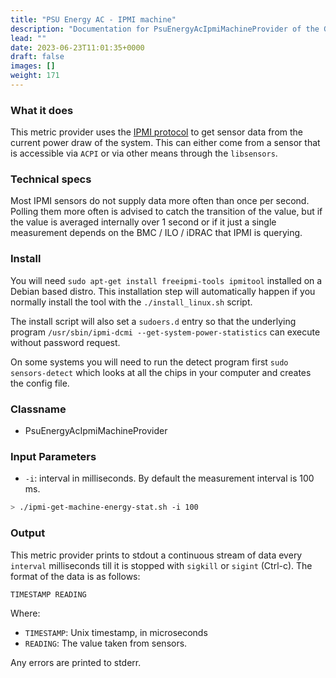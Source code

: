 ```yaml
---
title: "PSU Energy AC - IPMI machine"
description: "Documentation for PsuEnergyAcIpmiMachineProvider of the Green Metrics Tool"
lead: ""
date: 2023-06-23T11:01:35+0000
draft: false
images: []
weight: 171
---
```

### What it does

This metric provider uses the [IPMI protocol](https://en.wikipedia.org/wiki/Intelligent_Platform_Management_Interface) to get sensor data from the current power
draw of the system. 
This can either come from a sensor that is accessible via `ACPI` or via other means through the `libsensors`.

### Technical specs

Most IPMI sensors do not supply data more often than once per second. Polling them more often is advised to catch 
the transition of the value, but if the value is averaged internally over 1 second or if it just a single measurement
depends on the BMC / ILO / iDRAC that IPMI is querying.

### Install

You will need  `sudo apt-get install freeipmi-tools ipmitool` installed on a Debian based distro. 
This installation step will automatically happen if you normally install the tool with the `./install_linux.sh` script.

The install script will also set a `sudoers.d` entry so that the underlying 
program `/usr/sbin/ipmi-dcmi --get-system-power-statistics` can execute without password request.

On some systems you will need to run the detect program first `sudo sensors-detect` which looks at all the chips 
in your computer and creates the config file.

### Classname
- PsuEnergyAcIpmiMachineProvider

### Input Parameters

- `-i`: interval in milliseconds. By default the measurement interval is 100 ms.


```bash
> ./ipmi-get-machine-energy-stat.sh -i 100
```

### Output

This metric provider prints to stdout a continuous stream of data every `interval` milliseconds till it is stopped with
`sigkill` or `sigint` (Ctrl-c). The format of the data is as follows:

`TIMESTAMP READING`

Where:
- `TIMESTAMP`: Unix timestamp, in microseconds
- `READING`: The value taken from sensors.

Any errors are printed to stderr.
